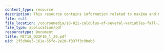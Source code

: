```yaml
---
content_type: resource
description: This resource contains information related to maxima and minima.
file: null
file_location: /coursemedia/18-022-calculus-of-several-variables-fall-2010/2f5db6e3161e65fe2e20f337f3c0beb3_MIT18_022F10_l_20.pdf
file_type: application/pdf
resourcetype: Document
title: MIT18_022F10_l_20.pdf
uid: 2f5db6e3-161e-65fe-2e20-f337f3c0beb3
---
```

